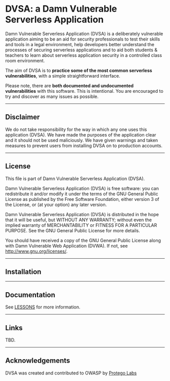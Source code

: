 # DVSA: a Damn Vulnerable Serverless Application


Damn Vulnerable Serverless Application (DVSA) is a deliberately vulnerable application aiming to be an aid for security professionals to test their skills and tools in a legal environment, help developers better understand the processes of securing serverless applications and to aid both students & teachers to learn about serverless application security in a controlled class room environment.

The aim of DVSA is to **practice some of the most common serverless vulnerabilities**, with a simple straightforward interface.

Please note, there are **both documented and undocumented vulnerabilities** with this software. This is intentional. You are encouraged to try and discover as many issues as possible.




- - - 
## Disclaimer

We do not take responsibility for the way in which any one uses this application (DVSA). We have made the purposes of the application clear and it should not be used maliciously. We have given warnings and taken measures to prevent users from installing DVSA on to production accounts.




- - -
## License

This file is part of Damn Vulnerable Serverless Application (DVSA).

Damn Vulnerable Serverless Application (DVSA) is free software: you can redistribute it and/or modify it under the terms of the GNU General Public License as published by the Free Software Foundation, either version 3 of the License, or (at your option) any later version.

Damn Vulnerable Serverless Application (DVSA) is distributed in the hope that it will be useful, but WITHOUT ANY WARRANTY; without even the implied warranty of MERCHANTABILITY or FITNESS FOR A PARTICULAR PURPOSE.  See the GNU General Public License for more details.

You should have received a copy of the GNU General Public License along with Damn Vulnerable Web Application (DVWA).  If not, see http://www.gnu.org/licenses/.





- - -
## Installation





- - - 
## Documentation

See [LESSONS](AWS/LESSONS/README.md) for more information.


- - - 
## Links
TBD.

- - -
## Acknowledgements
DVSA was created and contributed to OWASP by [Protego Labs](https://protego.io)
